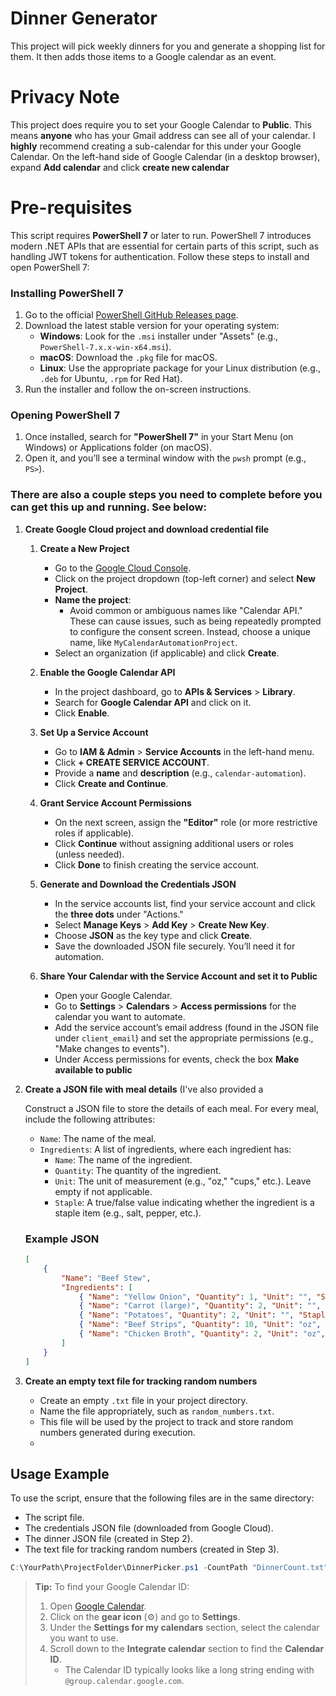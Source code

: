 # Dinner Generator

This project will pick weekly dinners for you and generate a shopping list for them. It then adds those items to a Google calendar as an event.

# Privacy Note
This project does require you to set your Google Calendar to **Public**. This means **anyone** who has your Gmail address can see all of your calendar. I **highly** recommend creating a sub-calendar
for this under your Google Calendar. On the left-hand side of Google Calendar (in a desktop browser), expand **Add calendar** and click **create new calendar**

# Pre-requisites

This script requires **PowerShell 7** or later to run. PowerShell 7 introduces modern .NET APIs that are essential for certain parts of this script, such as handling JWT tokens for authentication. Follow these steps to install and open PowerShell 7:

### Installing PowerShell 7
1. Go to the official [PowerShell GitHub Releases page](https://github.com/PowerShell/PowerShell/releases).
2. Download the latest stable version for your operating system:
   - **Windows**: Look for the `.msi` installer under "Assets" (e.g., `PowerShell-7.x.x-win-x64.msi`).
   - **macOS**: Download the `.pkg` file for macOS.
   - **Linux**: Use the appropriate package for your Linux distribution (e.g., `.deb` for Ubuntu, `.rpm` for Red Hat).
3. Run the installer and follow the on-screen instructions.

### Opening PowerShell 7
1. Once installed, search for **"PowerShell 7"** in your Start Menu (on Windows) or Applications folder (on macOS).
2. Open it, and you’ll see a terminal window with the `pwsh` prompt (e.g., `PS>`).

### There are also a couple steps you need to complete before you can get this up and running. See below:


1. **Create Google Cloud project and download credential file**

   1. **Create a New Project**
      - Go to the [Google Cloud Console](https://console.cloud.google.com/).
      - Click on the project dropdown (top-left corner) and select **New Project**.
      - **Name the project**:
        - Avoid common or ambiguous names like "Calendar API." These can cause issues, such as being repeatedly prompted to configure the consent screen. Instead, choose a unique name, like `MyCalendarAutomationProject`.
      - Select an organization (if applicable) and click **Create**.

   2. **Enable the Google Calendar API**
      - In the project dashboard, go to **APIs & Services** > **Library**.
      - Search for **Google Calendar API** and click on it.
      - Click **Enable**.

   3. **Set Up a Service Account**
      - Go to **IAM & Admin** > **Service Accounts** in the left-hand menu.
      - Click **+ CREATE SERVICE ACCOUNT**.
      - Provide a **name** and **description** (e.g., `calendar-automation`).
      - Click **Create and Continue**.

   4. **Grant Service Account Permissions**
      - On the next screen, assign the **"Editor"** role (or more restrictive roles if applicable).
      - Click **Continue** without assigning additional users or roles (unless needed).
      - Click **Done** to finish creating the service account.

   5. **Generate and Download the Credentials JSON**
      - In the service accounts list, find your service account and click the **three dots** under "Actions."
      - Select **Manage Keys** > **Add Key** > **Create New Key**.
      - Choose **JSON** as the key type and click **Create**.
      - Save the downloaded JSON file securely. You’ll need it for automation.

   6. **Share Your Calendar with the Service Account and set it to Public**
      - Open your Google Calendar.
      - Go to **Settings** > **Calendars** > **Access permissions** for the calendar you want to automate.
      - Add the service account’s email address (found in the JSON file under `client_email`) and set the appropriate permissions (e.g., "Make changes to events").
      - Under Access permissions for events, check the box **Make available to public**

2. **Create a JSON file with meal details** (I've also provided a 

   Construct a JSON file to store the details of each meal. For every meal, include the following attributes:
   - `Name`: The name of the meal.
   - `Ingredients`: A list of ingredients, where each ingredient has:
     - `Name`: The name of the ingredient.
     - `Quantity`: The quantity of the ingredient.
     - `Unit`: The unit of measurement (e.g., "oz," "cups," etc.). Leave empty if not applicable.
     - `Staple`: A true/false value indicating whether the ingredient is a staple item (e.g., salt, pepper, etc.).

   ### Example JSON
   ```json
   [
       {
           "Name": "Beef Stew",
           "Ingredients": [
               { "Name": "Yellow Onion", "Quantity": 1, "Unit": "", "Staple": false },
               { "Name": "Carrot (large)", "Quantity": 2, "Unit": "", "Staple": false },
               { "Name": "Potatoes", "Quantity": 2, "Unit": "", "Staple": false },
               { "Name": "Beef Strips", "Quantity": 10, "Unit": "oz", "Staple": false },
               { "Name": "Chicken Broth", "Quantity": 2, "Unit": "oz", "Staple": false }
           ]
       }
   ]

3. **Create an empty text file for tracking random numbers**

   - Create an empty `.txt` file in your project directory.
   - Name the file appropriately, such as `random_numbers.txt`.
   - This file will be used by the project to track and store random numbers generated during execution.
   - 

## Usage Example

To use the script, ensure that the following files are in the same directory:
- The script file.
- The credentials JSON file (downloaded from Google Cloud).
- The dinner JSON file (created in Step 2).
- The text file for tracking random numbers (created in Step 3).

```powershell
C:\YourPath\ProjectFolder\DinnerPicker.ps1 -CountPath "DinnerCount.txt" -DinnerPath "dinners.json" -Id "your_calendar_id"
```

> **Tip:** To find your Google Calendar ID:
>
> 1. Open [Google Calendar](https://calendar.google.com/).
> 2. Click on the **gear icon** (⚙️) and go to **Settings**.
> 3. Under the **Settings for my calendars** section, select the calendar you want to use.
> 4. Scroll down to the **Integrate calendar** section to find the **Calendar ID**.
>    - The Calendar ID typically looks like a long string ending with `@group.calendar.google.com`.

